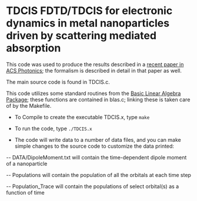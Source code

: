 # TDCIS FDTD/TDCIS for electronic dynamics in metal nanoparticles driven by scattering mediated absorption

This code was used to produce the results described in a [recent paper 
in ACS Photonics](https://pubs.acs.org/doi/abs/10.1021/acsphotonics.6b00773); the 
formalism is described in detail in that paper as well.

The main source code is found in TDCIS.c.

This code utilizes some standard routines from the [Basic Linear Algebra Package](http://www.netlib.org/blas/); these functions are contained in blas.c; linking these is taken care of by the Makefile.

- To Compile to create the executable TDCIS.x, type
`make`

- To run the code, type
`./TDCIS.x`

- The code will write data to a number of data files, and you can make simple changes to the source code to customize the data printed:

-- DATA/DipoleMoment.txt will contain the time-dependent dipole moment of a nanoparticle

-- Populations will contain the population of all the orbitals at each time step

-- Population_Trace will contain the populations of select orbital(s) as a function of time


